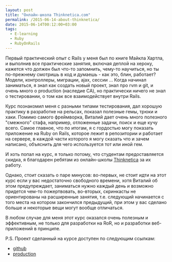 ```yaml
---
layout: post
title: "Онлайн-школа Thinknetica.com"
permalink: /2015-06-14-about-thinknetica/
date: 2015-06-14T00:12:00+03:00
tags:
  - E-learning
  - Ruby
  - RubyOnRails
---
```


Первый практический опыт с Rails у меня был по книге Майкла Хартла, и выполнив все практические занятия, включая деплой на хероку, кажется что должен был что-то запомнить, чему-то научиться, но ты по-прежнему смотришь в код и думаешь - как это, блин, работает? Модели, контроллеры, миграции, ajax, сессии ... Когда начинал заниматься, я знал как создать новый проект, знал про rvm и git, и очень много о production (наследие СА), но практически ничего не знал о тестировании, о том как все взаимодействует внутри Rails.

Курс познакомил меня с разными типами тестирования, дал хорошую практику в разработке на рельсах, показал полезные гемы, трюки и хаки. Помимо самого фреймворка, Виталий дает очень много полезного "смежного" стафа, например, отложенные задачи, поиск и еще кучу всего. Самое главное, что по итогам, я с гордостью могу показать приложение на Ruby on Rails, которое лежит в репозитории и работает на сервере, в каждой части которого я могу сказать что и зачем написано, объяснить для чего используется тот или иной гем.

И хоть попал на курс, я только потому, что студентам предоставляется скидка, я благодарен ребятам из онлайн-школы <a href="http://www.thinknetica.com/" target="_blank">Thinknetica</a> за их работу.

Однако, стоит сказать о паре минусов: во-первых, не стоит идти на этот курс если у вас недостаточно свободного времени, хотя Виталий об этом предупреждает, заниматься нужно каждый день и возможно придется чем-то пожертвовать, во-вторых, скринкасты не ориентированы на расширенные занятия, т.е. следующий начинается с того места на котором закончился предыдущий, при этом у вас сделано больше и некоторые вещи могут вообще отличаться.

В любом случае для меня этот курс оказался очень полезным и эффективным, не только для разработки на RoR, но и разработки веб-приложений в принципе.

P.S. Проект сделанный на курсе доступен по следующим ссылкам:

* <a href="https://github.com/tonymadbrain/qna" target="_blank">github</a>
* <a href="http://qna.doam.ru" target="_blank">production</a>
